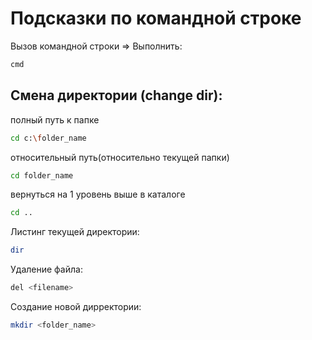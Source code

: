 # Подсказки по командной строке

Вызов командной строки => Выполнить:
```sh
cmd
```

Смена директории (change dir):
---
полный путь к папке
```sh
cd c:\folder_name
```
относительный путь(относительно текущей папки)
```sh
cd folder_name
```
вернуться на 1 уровень выше в каталоге
```sh
cd ..
```
Листинг текущей директории:
```sh
dir
```

Удаление файла:
```sh
del <filename>
```

Создание новой дирректории:
```sh
mkdir <folder_name>
```